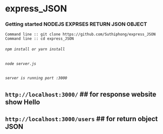 # express_JSON
### Getting started NODEJS EXPRSES RETURN JSON OBJECT

`Command line :: git clone https://github.com/Suthiphong/express_JSON `  
`Command line :: cd express_JSON`

###### `npm install or yarn install`
###### `node server.js`

###### `server is running port :3000`

## `http://localhost:3000/` ## for response website show Hello

## `http://localhost:3000/users` ## for return object JSON

